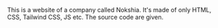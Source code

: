 This is a website of a company called Nokshia. It's made of only HTML, CSS, Tailwind CSS, JS etc. The source code are given.
